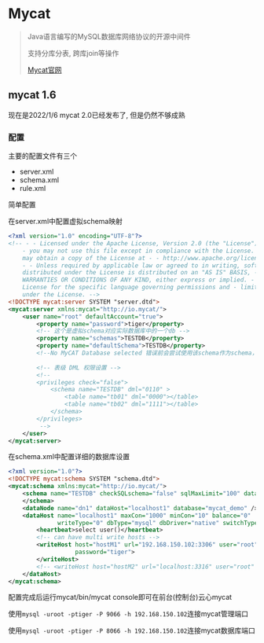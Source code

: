 # Mycat

> Java语言编写的MySQL数据库网络协议的开源中间件
>
> 支持分库分表, 跨库join等操作
>
> [Mycat官网](http://www.mycat.org.cn/)

## mycat 1.6

现在是2022/1/6 mycat 2.0已经发布了, 但是仍然不够成熟

### 配置

主要的配置文件有三个

* server.xml
* schema.xml
* rule.xml

简单配置

在server.xml中配置虚拟schema映射

```xml
<?xml version="1.0" encoding="UTF-8"?>
<!-- - - Licensed under the Apache License, Version 2.0 (the "License"); 
	- you may not use this file except in compliance with the License. - You 
	may obtain a copy of the License at - - http://www.apache.org/licenses/LICENSE-2.0 
	- - Unless required by applicable law or agreed to in writing, software - 
	distributed under the License is distributed on an "AS IS" BASIS, - WITHOUT 
	WARRANTIES OR CONDITIONS OF ANY KIND, either express or implied. - See the 
	License for the specific language governing permissions and - limitations 
	under the License. -->
<!DOCTYPE mycat:server SYSTEM "server.dtd">
<mycat:server xmlns:mycat="http://io.mycat/">
	<user name="root" defaultAccount="true">
		<property name="password">tiger</property>
        <!-- 这个是虚拟schema对应实际数据库中的一个db -->
		<property name="schemas">TESTDB</property>
		<property name="defaultSchema">TESTDB</property>
		<!--No MyCAT Database selected 错误前会尝试使用该schema作为schema，不设置则为null,报错 -->
		
		<!-- 表级 DML 权限设置 -->
		<!-- 		
		<privileges check="false">
			<schema name="TESTDB" dml="0110" >
				<table name="tb01" dml="0000"></table>
				<table name="tb02" dml="1111"></table>
			</schema>
		</privileges>		
		 -->
	</user>
</mycat:server>
```

在schema.xml中配置详细的数据库设置

```xml
<?xml version="1.0"?>
<!DOCTYPE mycat:schema SYSTEM "schema.dtd">
<mycat:schema xmlns:mycat="http://io.mycat/">
	<schema name="TESTDB" checkSQLschema="false" sqlMaxLimit="100" dataNode="dn1">
	</schema>
	<dataNode name="dn1" dataHost="localhost1" database="mycat_demo" />
	<dataHost name="localhost1" maxCon="1000" minCon="10" balance="0"
			  writeType="0" dbType="mysql" dbDriver="native" switchType="1"  slaveThreshold="100">
		<heartbeat>select user()</heartbeat>
		<!-- can have multi write hosts -->
		<writeHost host="hostM1" url="192.168.150.102:3306" user="root"
				   password="tiger">
		</writeHost>
		<!-- <writeHost host="hostM2" url="localhost:3316" user="root" password="123456"/> -->
	</dataHost>
</mycat:schema>
```

配置完成后运行mycat/bin/mycat console即可在前台(控制台)云心mycat

使用`mysql -uroot -ptiger -P 9066 -h 192.168.150.102`连接mycat管理端口

使用`mysql -uroot -ptiger -P 8066 -h 192.168.150.102`连接mycat数据库端口